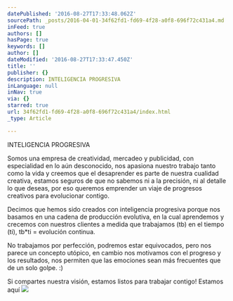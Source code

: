 ```yaml
---
datePublished: '2016-08-27T17:33:48.062Z'
sourcePath: _posts/2016-04-01-34f62fd1-fd69-4f28-a0f8-696f72c431a4.md
inFeed: true
authors: []
hasPage: true
keywords: []
author: []
dateModified: '2016-08-27T17:33:47.450Z'
title: ''
publisher: {}
description: INTELIGENCIA PROGRESIVA
inLanguage: null
inNav: true
via: {}
starred: true
url: 34f62fd1-fd69-4f28-a0f8-696f72c431a4/index.html
_type: Article

---
```

INTELIGENCIA PROGRESIVA

Somos una empresa de creatividad, mercadeo y publicidad, con especialidad en lo aún desconocido, nos apasiona nuestro trabajo tanto como la vida y creemos que el desaprender es parte de nuestra cualidad creativa, estamos seguros de que no sabemos ni a la precisión, ni al detalle lo que deseas, por eso queremos emprender un viaje de progresos creativos para evolucionar contigo.

Decimos que hemos sido creados con inteligencia progresiva porque nos basamos en una cadena de producción evolutiva, en la cual aprendemos y crecemos con nuestros clientes a medida que trabajamos (tb) en el tiempo (ti), tb\*ti = evolución continua.

No trabajamos por perfección, podremos estar equivocados, pero nos parece un concepto utópico, en cambio nos motivamos con el progreso y los resultados, nos permiten que las emociones sean más frecuentes que de un solo golpe. :)

Si compartes nuestra visión, estamos listos para trabajar contigo! Estamos aquí
![](https://s3-us-west-2.amazonaws.com/the-grid-img/p/e6df6b477884f4858d2e09d95925a04b6996eafd.png)